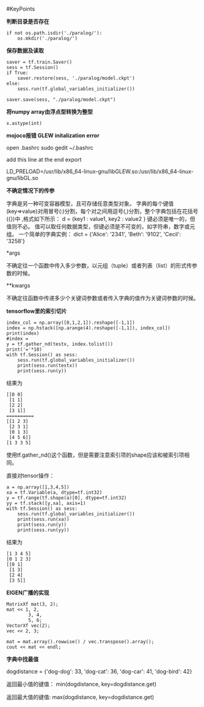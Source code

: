 #KeyPoints

**判断目录是否存在**
```
if not os.path.isdir('./paralog/'):
    os.mkdir('./paralog/')
```

**保存数据及读取**
```
saver = tf.train.Saver()
sess = tf.Session()
if True: 
    saver.restore(sess, './paralog/model.ckpt')
else:
    sess.run(tf.global_variables_initializer())

saver.save(sess, "./paralog/model.ckpt")
```

**将numpy array由浮点型转换为整型**
```
x.astype(int)
```

**mojoco报错 GLEW initalization error**

open .bashrc sudo gedit ~/.bashrc

add this line at the end export 

LD_PRELOAD=/usr/lib/x86_64-linux-gnu/libGLEW.so:/usr/lib/x86_64-linux-gnu/libGL.so

**不确定情况下的传参**

字典是另一种可变容器模型，且可存储任意类型对象。
字典的每个键值(key=>value)对用冒号(:)分割，每个对之间用逗号(,)分割，整个字典包括在花括号({})中 ,格式如下所示：
d = {key1 : value1, key2 : value2 }
键必须是唯一的，但值则不必。
值可以取任何数据类型，但键必须是不可变的，如字符串，数字或元组。
一个简单的字典实例：
dict = {'Alice': '2341', 'Beth': '9102', 'Cecil': '3258'}

*args

不确定往一个函数中传入多少参数，以元组（tuple）或者列表（list）的形式传参数的时候。

**kwargs

不确定往函数中传递多少个关键词参数或者传入字典的值作为关键词参数的时候。

**tensorflow里的索引切片**
```
index_col = np.array([0,1,2,1]).reshape([-1,1])
index = np.hstack([np.arange(4).reshape([-1,1]), index_col])
print(index)
#index = 
y = tf.gather_nd(testx, index.tolist())
print('='*10)
with tf.Session() as sess:
    sess.run(tf.global_variables_initializer())
    print(sess.run(testx))
    print(sess.run(y))
```
结果为
```
[[0 0]
 [1 1]
 [2 2]
 [3 1]]
==========
[[1 2 3]
 [2 3 1]
 [0 1 3]
 [4 5 6]]
[1 3 3 5]
```
使用tf.gather_nd()这个函数，但是需要注意索引项的shape应该和被索引项相同。

直接对tensor操作：
```
a = np.array([1,3,4,5])
xa = tf.Variable(a, dtype=tf.int32)
y = tf.range(tf.shape(a)[0], dtype=tf.int32)
yy = tf.stack([y,xa], axis=1)
with tf.Session() as sess:
    sess.run(tf.global_variables_initializer())
    print(sess.run(xa))
    print(sess.run(y))
    print(sess.run(yy))
```
结果为
```
[1 3 4 5]
[0 1 2 3]
[[0 1]
 [1 3]
 [2 4]
 [3 5]]
```


**EIGEN广播的实现**
```
MatrixXf mat(3, 2);
mat << 1, 2,
        3, 4,
        5, 6;
VectorXf vec(2);
vec << 2, 3;

mat = mat.array().rowwise() / vec.transpose().array();
cout << mat << endl;
```


**字典中找最值**

dogdistance = {'dog-dog': 33, 'dog-cat': 36, 'dog-car': 41, 'dog-bird': 42}

返回最小值的键值：
min(dogdistance, key=dogdistance.get)

返回最大值的键值:
max(dogdistance, key=dogdistance.get)
